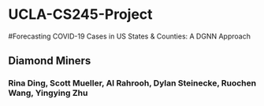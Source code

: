 # UCLA-CS245-Project
#Forecasting COVID-19 Cases in US States & Counties:  A DGNN Approach

## Diamond Miners
### Rina Ding, Scott Mueller, Al Rahrooh, Dylan Steinecke, Ruochen Wang, Yingying Zhu
